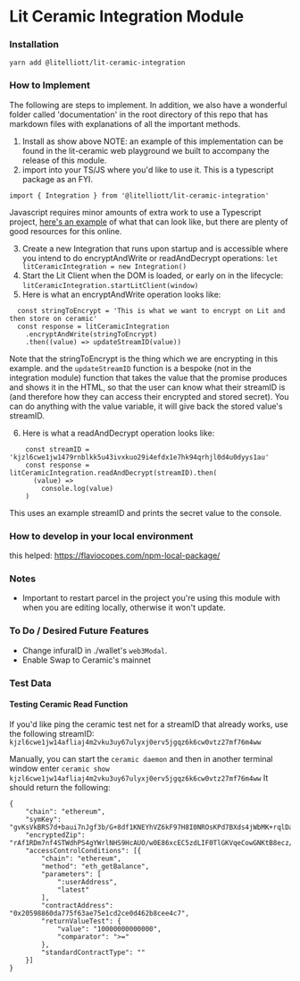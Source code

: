 # Lit Ceramic Integration Module

### Installation

`yarn add @litelliott/lit-ceramic-integration`

### How to Implement

The following are steps to implement. In addition, we also have a wonderful folder called 'documentation' in the root directory of this repo that has markdown files with explanations of all the important methods.

1. Install as show above
   NOTE: an example of this implementation can be found in the lit-ceramic web playground we built to accompany the release of this module.
2. import into your TS/JS where you'd like to use it. This is a typescript package as an FYI.

`import { Integration } from '@litelliott/lit-ceramic-integration'`

Javascript requires minor amounts of extra work to use a Typescript project, [here's an example](https://www.freecodecamp.org/news/how-to-add-typescript-to-a-javascript-project/) of what that can look like, but there are plenty of good resources for this online.

3. Create a new Integration that runs upon startup and is accessible where you intend to do encryptAndWrite or readAndDecrypt operations:
   `let litCeramicIntegration = new Integration()`
4. Start the Lit Client when the DOM is loaded, or early on in the lifecycle:
   `litCeramicIntegration.startLitClient(window)`
5. Here is what an encryptAndWrite operation looks like:

```
  const stringToEncrypt = 'This is what we want to encrypt on Lit and then store on ceramic'
  const response = litCeramicIntegration
    .encryptAndWrite(stringToEncrypt)
    .then((value) => updateStreamID(value))
```

Note that the stringToEncrypt is the thing which we are encrypting in this example. and the `updateStreamID` function is a bespoke (not in the integration module) function that takes the value that the promise produces and shows it in the HTML, so that the user can know what their streamID is (and therefore how they can access their encrypted and stored secret). You can do anything with the value variable, it will give back the stored value's streamID.

6. Here is what a readAndDecrypt operation looks like:

```
    const streamID = 'kjzl6cwe1jw1479rnblkk5u43ivxkuo29i4efdx1e7hk94qrhjl0d4u0dyys1au'
    const response = litCeramicIntegration.readAndDecrypt(streamID).then(
      (value) =>
        console.log(value)
    )
```

This uses an example streamID and prints the secret value to the console.

### How to develop in your local environment

this helped: https://flaviocopes.com/npm-local-package/

### Notes

- Important to restart parcel in the project you're using this module with when you are editing locally, otherwise it won't update.

### To Do / Desired Future Features

- Change infuraID in ./wallet's `web3Modal`.
- Enable Swap to Ceramic's mainnet

### Test Data

#### Testing Ceramic Read Function

If you'd like ping the ceramic test net for a streamID that already works, use the following streamID: `kjzl6cwe1jw14afliaj4m2vku3uy67ulyxj0erv5jgqz6k6cw0vtz27mf76m4ww`

Manually, you can start the `ceramic daemon` and then in another terminal window enter `ceramic show kjzl6cwe1jw14afliaj4m2vku3uy67ulyxj0erv5jgqz6k6cw0vtz27mf76m4ww`
It should return the following:

```
{
    "chain": "ethereum",
    "symKey": "gvKsVkBRS7d+baui7nJgf3b/G+8df1KNEYhVZ6kF97H8I0NROsKPd7BXds4jWbMK+rqlDa3Y2st4XQIHLqXLZVWJn5EZLNsYgEuZZPFaNbw7CGswjdSeMUK6WF8vAXS1+LbYrbal3GbTA+1JZ7Rc/xCKmpqM2Dvz2Btj8dhY3AUAAAAAAAAAIKnDOtW9nceKILkczbD1YjUyC3on3kTXKSJNyq2y4dmxy42BUuU6z+iI4WWZ2wmUhg==",
    "encryptedZip": "rAf1RDm7nf4STWdhPS4gYWrlNHS9HcAUO/w0E86xcEC5zdLIF0TlGKVqeCowGNKtB8ecz/zxFp/8Ra+js4WOwK/yATFi5AxoCu2s5653rDZr9AjIQ8ii4pKeeRm+qEnL3bzXtmJT+5XiixTz5zgxhGgOccYMdDeOjJUKf6okOFBwVLCrUHyPd4MdbE+SLA8/hnUh7EnTLykF+3GJnD0cyQ==",
    "accessControlConditions": [{
        "chain": "ethereum",
        "method": "eth_getBalance",
        "parameters": [
            ":userAddress",
            "latest"
        ],
        "contractAddress": "0x20598860da775f63ae75e1cd2ce0d462b8cee4c7",
        "returnValueTest": {
            "value": "10000000000000",
            "comparator": ">="
        },
        "standardContractType": ""
    }]
}
```
